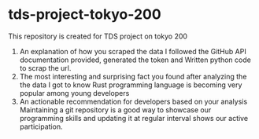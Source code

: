 # tds-project-tokyo-200
This repository is created for TDS project on tokyo 200

1. An explanation of how you scraped the data
   I followed the GitHub API documentation provided, generated the token and Written python code to scrap the url.
2. The most interesting and surprising fact you found after analyzing the the data
   I got to know Rust programming language is becoming very popular among young developers
3. An actionable recommendation for developers based on your analysis 
   Maintaining a git repository is a good way to showcase our programming skills and updating it at regular interval shows our active participation.

  
